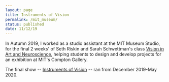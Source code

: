 ```yaml
---
layout: page
title: Instruments of Vision
permalink: /mit_museum/
status: published
date: 11/12/19
---
```


In Autumn 2019, I worked as a studio assistant at the MIT Museum Studio, for the final 2 weeks' of Seth Riskin and Sarah Schwettman's class [Vision in Art and Neuroscience](http://vision.mit.edu/), helping students to design and develop projects for an exhibition at MIT's Compton Gallery.

The final show -- [Instruments of Vision](https://instruments.splashthat.com/) -- ran from December 2019-May 2020.

